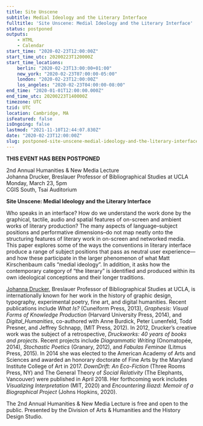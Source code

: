 ```yaml
---
title: Site Unscene
subtitle: Medial Ideology and the Literary Interface
fulltitle: 'Site Unscene: Medial Ideology and the Literary Interface'
status: postponed
outputs:
    - HTML
    - Calendar
start_time: "2020-02-23T12:00:00Z"
start_time_utc: 20200223T120000Z
start_time_locations:
    berlin: "2020-02-23T13:00:00+01:00"
    new_york: "2020-02-23T07:00:00-05:00"
    london: "2020-02-23T12:00:00Z"
    los_angeles: "2020-02-23T04:00:00-08:00"
end_time: "2020-01-01T12:00:00.000Z"
end_time_utc: 20200223T140000Z
timezone: UTC
tzid: UTC
location: Cambridge, MA
isFeatured: false
isOngoing: false
lastmod: "2021-11-10T12:44:07.830Z"
date: "2020-02-23T12:00:00Z"
slug: postponed-site-unscene-medial-ideology-and-the-literary-interface
---
```

**THIS EVENT HAS BEEN POSTPONED**

2nd Annual Humanities & New Media Lecture<br />
Johanna Drucker, Breslauer Professor of Bibliographical Studies at UCLA<br />
Monday, March 23, 5pm<br />
CGIS South, Tsai Auditorium

**Site Unscene: Medial Ideology and the Literary Interface**

Who speaks in an interface? How do we understand the work done by the graphical, tactile, audio and spatial features of on-screen and ambient works of literary production? The many aspects of language–subject positions and performative dimensions–do not map neatly onto the structuring features of literary work in on-screen and networked media. This paper explores some of the ways the conventions in literary interface produce a range of subject positions that pass as neutral user experience—and how these participate in the larger phenomenon of what Matt Kirschenbaum calls “medial ideology”. In addition, it asks how the contemporary category of “the literary” is identified and produced within its own ideological conceptions and their longer traditions. 

[Johanna Drucker](http://www.johannadrucker.net/), Breslauer Professor of Bibliographical Studies at UCLA, is internationally known for her work in the history of graphic design, typography, experimental poetry, fine art, and digital humanities. Recent publications include *What Is?* (Cuneiform Press, 2013), *Graphesis: Visual Forms of Knowledge Production* (Harvard University Press, 2014), and *Digital_Humanities*, co-authored with Anne Burdick, Peter Lunenfeld, Todd Presner, and Jeffrey Schnapp, (MIT Press, 2012). In 2012, Drucker’s creative work was the subject of a retrospective, *Druckworks: 40 years of books and projects*. Recent projects include *Diagrammatic Writing* (Onomatopée, 2014), *Stochastic Poetics* (Granary, 2012), and *Fabulas Feminae* (Litmus Press, 2015). In 2014 she was elected to the American Academy of Arts and Sciences and awarded an honorary doctorate of Fine Arts by the Maryland Institute College of Art in 2017. *DownDrift: An Eco-Fiction* (Three Rooms Press, NY) and The General Theory of *Social Relativity* (The Elephants, Vancouver) were published in April 2018. Her forthcoming work includes *Visualizing Interpretation* (MIT, 2020) and *Encountering Iliazd: Memoir of a Biographical Project* (Johns Hopkins, 2020).

The 2nd Annual Humanities & New Media Lecture is free and open to the public. Presented by the Division of Arts & Humanities and the History Design Studio.